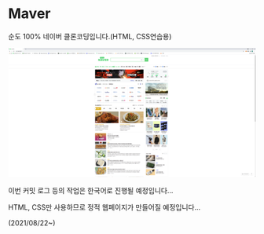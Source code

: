 # Maver

순도 100% 네이버 클론코딩입니다.(HTML, CSS연습용)

![네이버](./sample/target_image.png "Naver Main")


이번 커밋 로그 등의 작업은 한국어로 진행될 예정입니다...

HTML, CSS만 사용하므로 정적 웹페이지가 만들어질 예정입니다...

(2021/08/22~)